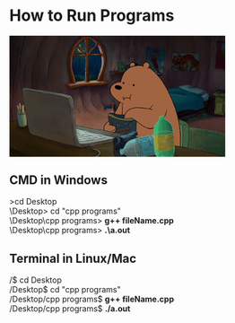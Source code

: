 # How to Run Programs
<img src="https://github.com/arjitsingh8271/cpp_programs/blob/master/img/coder_bear.gif" width="385px" align="center">

## CMD in Windows
\>cd Desktop<br>
\Desktop> cd "cpp programs"<br>
\Desktop\cpp programs> **g++ fileName.cpp**<br>
\Desktop\cpp programs> **.\a.out**<br>

## Terminal in Linux/Mac
/$ cd Desktop<br>
/Desktop$ cd "cpp programs"<br>
/Desktop/cpp programs$ **g++ fileName.cpp**<br>
/Desktop/cpp programs$ **./a.out**<br>
